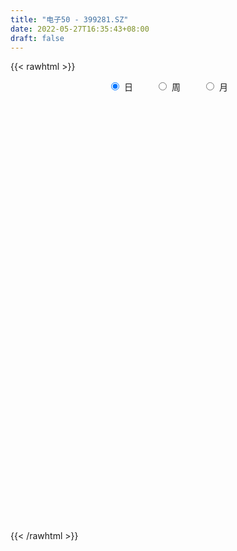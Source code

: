 ```yaml
---
title: "电子50 - 399281.SZ"
date: 2022-05-27T16:35:43+08:00
draft: false
---
```

{{< rawhtml >}}
    <div style="text-align: center">
        <label style="padding: 1rem;"><input style="margin-right: .5rem" type="radio" name="period" value="D" checked onclick="period_change(this)">日</label>
        <label style="padding: 1rem;"><input style="margin-right: .5rem" type="radio" name="period" value="W" onclick="period_change(this)">周</label>
        <label style="padding: 1rem;"><input style="margin-right: .5rem" type="radio" name="period" value="M" onclick="period_change(this)">月</label>
    </div>
    <div id="chart" style="height: 700px;"></div> 
    <script type="text/javascript">
        const D_v = [15491817.0,16660574.0,16238542.0,19115974.0,20958299.0,23419340.0,18390876.0,20579213.0,27125563.0,18171221.0,20427760.0,17671980.0,15709399.0,19305159.0,16819592.0,17425110.0,16859430.0,21398139.0,27008429.0,21330835.0,20413213.0,22586866.0,33822031.0,25667552.0,23847881.0,25790143.0,26629575.0,22901070.0,20145052.0,20241899.0,17513242.0,19108797.0,15985225.0,16450238.0,22971913.0,20585441.0,28839938.0,23535399.0,28354717.0,26403078.0,36919836.0,29428710.0,31968992.0,24058462.0,17816312.0,26447573.0,25587903.0,29387109.0,24887045.0,26393953.0,24744317.0,21387061.0,22117673.0,23910206.0,18518576.0,18689734.0,18958461.0,17494682.0,18589675.0,17879090.0,16752552.0,20485906.0,21301869.0,16803639.0,17692807.0,13546740.0,18222238.0,16383811.0,14586029.0,18207083.0,17283870.0,16572198.0,21093707.0,21381315.0,21547894.0,19110694.0,18624564.0,15382175.0,15747398.0,16238214.0,32474108.0,21128648.0,21037315.0,19396796.0,16867493.0,14466938.0,17870354.0,15615652.0,13954474.0,15458318.0,17968172.0,17657483.0,11576357.0,14939382.0,10346776.0,17933905.0,13605307.0,15409931.0,13153754.0,12148669.0,14745420.0,13220644.0,13009054.0,12224949.0,14467385.0,12613957.0,15276577.0,22910174.0,19812517.0,19123250.0,17963821.0,24925194.0,21151054.0,20972783.0,18454236.0,22357526.0,17112378.0,14023439.0,19636055.0,21566655.0,17526322.0,18862325.0,20706959.0,17429828.0,18313890.0,16843371.0,19702817.0,17494910.0,16568879.0,15890781.0,15083821.0,15876322.0,14755178.0,14765720.0,19591683.0,16646432.0,15916297.0,16675241.0,17453436.0,35507157.0,29825636.0,22394467.0,17956437.0,16796039.0,15105061.0,15309845.0,15088584.0,12342120.0,19442831.0,17096624.0,17082314.0,13466727.0,12777804.0,11261749.0,16832646.0,12639438.0,18903866.0,21372052.0,13859627.0,18544117.0,18946754.0,18063963.0,13687883.0,14374757.0,13981970.0,14209122.0,12519092.0,11834614.0,12343065.0,13574639.0,10621908.0,13394955.0,9626052.0,12244479.0,11392861.0,12740372.0,12294614.0,11858349.0,10189882.0,12842352.0,11086536.0,9745617.0,8642544.0,9190711.0,8763857.0,12904832.0,12156169.0,14034230.0,19658724.0,12249327.0,13176028.0,10141405.0,9350919.0,10355782.0,11879270.0,15985165.0,16402595.0,17663926.0,15164391.0,13810181.0,10292858.0,16184787.0,17677993.0,16346681.0,10743012.0,13263599.0,9603850.0,8893285.0,8765720.0,9025351.0,10289145.0,12189920.0,12788171.0,10090684.0,10257534.0,10843620.0,12524796.0,12122414.0,12527410.0,10952469.0,8426198.0,8190579.0,8763150.0,8287662.0,8970741.0,9771548.0,14185715.0,11702893.0,17494543.0,14968675.0,15872018.0,14654877.0,16637323.0,13366504.0,9889956.0,7527095.0,12505385.0,22352790.0,11790692.0,8833731.0,9665147.0,10484748.0,10548549.0,14338012.0,17937475.0,12701182.0,16569565.0,9568409.0,12846427.0,11553425.0]
const D_histogram = [0.0,4.6534947009,8.087609732,9.2860022227,11.8022852476,16.6712837188,16.0942160913,19.4436564118,18.0250924062,17.1805798879,17.508214075,11.8680181622,6.5236709339,4.1646417764,4.9287996237,2.6913975761,1.5913053371,0.5515477157,-1.2482297407,0.0594527611,-6.9457596928,-3.9416476263,1.8983028748,8.265852248,12.4311164975,21.2994859248,26.1100783519,28.6508597722,31.8504563279,27.5450285762,26.8245446996,18.9087836723,6.0641622541,2.1769505746,-1.5240616834,-2.0108722671,3.6598569237,2.3170267064,1.8206494374,-5.0099569176,-10.0285370517,-15.1817243859,-19.0446752461,-19.1285437692,-17.3390165943,-17.0885797703,-14.7408632054,-18.7628475842,-22.7366935498,-29.0420768046,-37.760322197,-33.0040457013,-29.7209215576,-24.7310929823,-25.1263366474,-16.172054444,-8.0598928615,-4.7839254539,-2.1321237968,-0.3178981984,1.962898553,7.1830781948,2.5581576313,-2.1674078122,-12.7839342335,-18.5393457305,-19.4647318957,-21.0008814114,-17.341807226,-12.8293376701,-10.9369035223,-13.7521252583,-11.9983440152,-13.021892015,-17.7804199481,-18.5786491218,-19.6222378875,-20.2702945924,-15.0913990113,-10.5775931638,-0.9712991525,0.7600555584,5.8812269724,4.3739717741,2.397476187,-1.4770706471,-8.1357625412,-12.6097766356,-15.3780537598,-10.6069483325,-8.224282506,-4.4216771279,-2.6385508834,-5.500964273,-3.1750146476,3.2211444419,6.4946377745,2.7529979616,3.8231231692,4.1538080979,6.0840863301,5.3104239874,8.7528622756,10.604965135,10.3842903901,12.0406822837,13.312205413,19.9613838187,18.8866354182,15.8763107354,17.3868951793,23.8487021244,26.0945818353,26.0507917922,30.0205939926,33.1195809733,31.5684882573,29.9391831825,28.6762772755,30.2801053395,30.2936074575,30.6700420169,27.8691701022,25.2694450903,17.3452310264,17.7142126391,22.5037919074,22.1301762815,19.5164256977,15.7499665653,6.1464907779,2.124246836,-2.1600394505,-5.8625799152,-10.3097049688,-11.7271492949,-14.8944453158,-19.1626274047,-13.150031951,-4.3781426837,0.2581698047,4.8486170595,7.0357133328,4.8634850533,3.8733538983,-2.4203716229,-13.8330833367,-16.4498122591,-10.5059525885,-4.1688378908,-1.3906284184,-2.2090719978,-3.9961581183,-9.1798226089,-8.5468893694,-8.6576274675,-6.5986447999,-14.7612852572,-21.4095214833,-27.0926374398,-27.0839945848,-32.3188159301,-30.6995457614,-33.9683852264,-32.9073203183,-25.7097710113,-19.7506623958,-19.6116390814,-20.4826345818,-23.4336101231,-20.1947091145,-24.5646385624,-24.806566551,-31.0819666498,-33.7186655781,-32.6754056167,-33.9593991683,-29.2775585666,-26.2414642512,-28.7993722918,-28.4665001403,-18.7388113655,-10.9944758876,-3.5750885504,0.8352850912,4.4752230744,4.275459171,13.5673499497,14.2350387905,16.8004073691,16.7802699493,15.6635461845,10.468883401,2.0265568693,-5.6534170183,-18.49554112,-27.8484948819,-32.3279610658,-29.7151059569,-26.7925560468,-28.2997971831,-34.4725740331,-28.8050789281,-17.6709502523,-8.4313596445,0.5505024321,6.9615540785,12.9171914565,13.7154951024,12.212956685,10.04829054,4.1513511316,7.6831777809,6.8083443167,6.5032788162,3.1638662337,-0.5854299371,-2.8528515666,-11.0964440269,-11.5100055081,-14.3713016015,-12.0685450605,-7.8754746299,1.1065780786,5.1805681911,7.365006726,7.2304458834,5.3724134162,-7.5870708195,-18.3267123843,-13.8534418057,-7.8704352546,5.5232595631,15.0328979318,16.9146112773,17.0263093531,21.6500239205,31.1183084624,36.4193767991,38.3130823895,37.0784819601,38.8877269381,39.2781136267,39.7927737353,41.4914311868,39.7786441182,30.8072428396,24.7024318262,22.0550160137,19.2517985554]
const D_fast = [0.0,5.8168683761,11.2728858402,14.7927788866,20.2596332234,29.2964526243,32.7429390196,40.953293443,44.041002539,47.4916349926,52.1963226986,49.5231313263,45.8097018315,44.4918331181,46.4881908712,44.9236382177,44.221372313,43.3195016204,41.2076667289,42.530212421,33.7885600439,35.8072602038,42.1217864236,50.5557988588,57.8288422327,72.0220831413,83.3601951563,93.0636915196,104.2259021573,106.8067315497,112.792383848,109.6038187387,98.275237884,94.9322638482,90.8502361694,89.8607075188,96.4464009406,95.6828273999,95.6416124902,87.5585169058,80.0328025089,71.0841840781,62.4600644064,57.594059941,55.0488329674,51.0271248488,49.6896256124,40.9769293375,31.3189099844,17.7530075284,-0.4053184132,-3.9000533428,-8.0471595885,-9.2401042587,-15.9169320857,-11.0056634933,-4.9084751261,-2.828489082,-0.7097183742,1.0250326747,3.7965540643,10.8125032548,6.8271220992,1.5597047026,-12.252805277,-22.6430532067,-28.4346223458,-35.2209922143,-35.8973698354,-34.5922346971,-35.4340264298,-41.6872794805,-42.9330842412,-47.2121052446,-56.4157381648,-61.8586296189,-67.8077778565,-73.5234082096,-72.1173623812,-70.2479548248,-60.8844856016,-58.9631170011,-52.371638844,-52.7854010988,-54.1625276391,-58.406342135,-67.0989746643,-74.7254329177,-81.3382234818,-79.2188551376,-78.8922599377,-76.1950738415,-75.0715853179,-79.3092397758,-77.7770438123,-70.5755986123,-65.678445836,-68.7318361585,-66.7059301587,-65.3367932054,-61.8854933907,-61.3315497365,-55.7008958794,-51.1975517364,-48.8221538837,-44.1555914192,-39.5560169366,-27.9164925763,-24.2695821222,-23.3108291211,-17.4535208825,-5.0295384062,3.7399867636,10.2088946685,21.683845367,33.062727591,39.4037569393,45.2592476601,51.1654110721,60.3392654709,67.9261694533,75.9701145169,80.1365351278,83.8541713884,80.2662650811,85.0637998536,95.4793270987,100.6382555432,102.9036113838,103.0746438927,95.0077907998,91.5166085669,86.6923124178,81.5241269744,74.4995756785,70.1503440287,63.2594366788,54.2005977388,56.9256852047,64.6030388011,69.3038937407,75.1064952604,79.0525198669,78.0961628507,78.0743701702,71.1755517434,56.3045691954,49.5753872082,52.8927587316,58.1876639567,60.6182163244,59.2475047456,56.4613790955,48.9827589527,47.4789698498,45.2038248849,45.6131463525,33.7601845809,21.759567984,9.3032926675,2.5409368763,-10.7735884515,-16.8292047232,-28.5901404948,-35.7559056663,-34.9857991121,-33.9643560955,-38.7282425515,-44.7198966973,-53.5292747694,-55.3390510394,-65.8501401279,-72.2937097543,-86.3396015156,-97.4059668384,-104.5315582811,-114.3054016248,-116.9429506648,-120.4672224121,-130.2249735257,-137.0087264093,-131.9657404758,-126.9700239698,-120.4444087703,-115.8252138559,-111.0664701041,-110.1973692148,-97.5136409486,-93.2871924102,-86.5217219893,-82.3467919218,-79.5476291405,-82.1250710738,-90.0607583882,-99.1540865303,-116.620095912,-132.9351733944,-145.4966298448,-150.3125512251,-154.0881403267,-162.6703307587,-177.4612511171,-178.995025744,-172.2786346314,-165.1468839347,-156.0273962501,-147.875956084,-138.6910208419,-134.4638434203,-132.9131426665,-132.5657361765,-137.424837802,-131.9722167075,-131.1449640926,-129.8242098889,-132.372655913,-136.2683095682,-139.2489440893,-150.2666475563,-153.5577104145,-160.0118319083,-160.7262116325,-158.5020098593,-149.2433126312,-143.8741804709,-139.8484902545,-138.1754396262,-138.6903687394,-153.54662068,-168.8679403408,-167.8580302137,-163.8426324763,-149.0681227678,-135.8002599162,-129.6898937513,-125.3216183373,-115.2853977897,-98.0375361322,-83.6316235957,-72.1596474079,-64.1246273473,-52.5934506348,-42.3835355395,-31.9206819971,-19.8491667489,-11.617292788,-12.8868833567,-12.8160864135,-9.9497482226,-7.940016042]
const D_slow = [0.0,1.1633736752,3.1852761082,5.5067766639,8.4573479758,12.6251689055,16.6487229283,21.5096370312,26.0159101328,30.3110551048,34.6881086235,37.6551131641,39.2860308976,40.3271913417,41.5593912476,42.2322406416,42.6300669759,42.7679539048,42.4558964696,42.4707596599,40.7343197367,39.7489078301,40.2234835488,42.2899466108,45.3977257352,50.7225972164,57.2501168044,64.4128317474,72.3754458294,79.2617029735,85.9678391484,90.6950350664,92.2110756299,92.7553132736,92.3742978528,91.871579786,92.7865440169,93.3658006935,93.8209630528,92.5684738234,90.0613395605,86.265908464,81.5047396525,76.7226037102,72.3878495616,68.1157046191,64.4304888177,59.7397769217,54.0556035342,46.7950843331,37.3550037838,29.1039923585,21.6737619691,15.4909887235,9.2094045617,5.1663909507,3.1514177353,1.9554363719,1.4224054226,1.3429308731,1.8336555113,3.62942506,4.2689644678,3.7271125148,0.5311289564,-4.1037074762,-8.9698904501,-14.220110803,-18.5555626095,-21.762897027,-24.4971229076,-27.9351542221,-30.9347402259,-34.1902132297,-38.6353182167,-43.2799804972,-48.185539969,-53.2531136171,-57.02596337,-59.6703616609,-59.913186449,-59.7231725595,-58.2528658164,-57.1593728728,-56.5600038261,-56.9292714879,-58.9632121232,-62.1156562821,-65.960169722,-68.6119068051,-70.6679774316,-71.7733967136,-72.4330344345,-73.8082755027,-74.6020291646,-73.7967430542,-72.1730836105,-71.4848341201,-70.5290533278,-69.4906013034,-67.9695797208,-66.641973724,-64.4537581551,-61.8025168713,-59.2064442738,-56.1962737029,-52.8682223496,-47.877876395,-43.1562175404,-39.1871398566,-34.8404160617,-28.8782405306,-22.3545950718,-15.8418971237,-8.3367486256,-0.0568533823,7.8352686821,15.3200644777,22.4891337966,30.0591601314,37.6325619958,45.3000725,52.2673650256,58.5847262981,62.9210340547,67.3495872145,72.9755351913,78.5080792617,83.3871856861,87.3246773274,88.8613000219,89.3923617309,88.8523518683,87.3867068895,84.8092806473,81.8774933236,78.1538819946,73.3632251435,70.0757171557,68.9811814848,69.045723936,70.2578782008,72.0168065341,73.2326777974,74.2010162719,73.5959233662,70.1376525321,66.0251994673,63.3987113202,62.3565018475,62.0088447429,61.4565767434,60.4575372138,58.1625815616,56.0258592192,53.8614523524,52.2117911524,48.5214698381,43.1690894673,36.3959301073,29.6249314611,21.5452274786,13.8703410382,5.3782447316,-2.848585348,-9.2760281008,-14.2136936997,-19.1166034701,-24.2372621155,-30.0956646463,-35.1443419249,-41.2855015655,-47.4871432033,-55.2576348657,-63.6873012603,-71.8561526644,-80.3460024565,-87.6653920982,-94.225758161,-101.4256012339,-108.542226269,-113.2269291104,-115.9755480823,-116.8693202199,-116.6604989471,-115.5416931785,-114.4728283858,-111.0809908983,-107.5222312007,-103.3221293584,-99.1270618711,-95.211175325,-92.5939544747,-92.0873152574,-93.500669512,-98.124554792,-105.0866785125,-113.168668779,-120.5974452682,-127.2955842799,-134.3705335757,-142.9886770839,-150.189946816,-154.607684379,-156.7155242902,-156.5778986822,-154.8375101625,-151.6082122984,-148.1793385228,-145.1260993515,-142.6140267165,-141.5761889336,-139.6553944884,-137.9533084092,-136.3274887052,-135.5365221467,-135.682879631,-136.3960925227,-139.1702035294,-142.0477049064,-145.6405303068,-148.6576665719,-150.6265352294,-150.3498907098,-149.054748662,-147.2134969805,-145.4058855096,-144.0627821556,-145.9595498605,-150.5412279565,-154.004588408,-155.9721972216,-154.5913823309,-150.8331578479,-146.6045050286,-142.3479276903,-136.9354217102,-129.1558445946,-120.0510003948,-110.4727297974,-101.2031093074,-91.4811775729,-81.6616491662,-71.7134557324,-61.3405979357,-51.3959369062,-43.6941261963,-37.5185182397,-32.0047642363,-27.1918145974]
const D_data = [['2021-05-18', 3641.5802, 3641.9563, 3601.4838, 3648.9591],['2021-05-19', 3623.4606, 3714.8749, 3618.3976, 3730.8384],['2021-05-20', 3700.5594, 3726.971, 3679.4999, 3737.3119],['2021-05-21', 3736.3056, 3719.1199, 3713.0134, 3756.2953],['2021-05-24', 3718.1642, 3755.1937, 3698.9641, 3758.3819],['2021-05-25', 3756.172, 3817.6786, 3730.6669, 3824.7106],['2021-05-26', 3818.2419, 3776.3135, 3771.6946, 3818.2419],['2021-05-27', 3770.6203, 3850.0643, 3764.8198, 3875.8365],['2021-05-28', 3852.626, 3813.984, 3797.8133, 3861.434],['2021-05-31', 3824.5238, 3833.206, 3801.5614, 3848.9763],['2021-06-01', 3830.7838, 3865.077, 3799.5028, 3884.0708],['2021-06-02', 3865.0182, 3792.8165, 3780.1836, 3865.0182],['2021-06-03', 3788.5362, 3779.5953, 3776.3282, 3834.736],['2021-06-04', 3759.4522, 3806.0903, 3743.3143, 3830.7344],['2021-06-07', 3820.1296, 3850.4154, 3805.6293, 3850.4154],['2021-06-08', 3857.5877, 3817.8367, 3805.5997, 3879.2801],['2021-06-09', 3818.8909, 3830.8171, 3806.2225, 3852.3301],['2021-06-10', 3821.6357, 3832.7261, 3808.3564, 3845.084],['2021-06-11', 3833.3947, 3821.2989, 3786.425, 3839.7652],['2021-06-15', 3839.9735, 3864.506, 3817.8568, 3882.5005],['2021-06-16', 3868.7184, 3748.0096, 3748.0096, 3870.2143],['2021-06-17', 3750.797, 3863.9979, 3750.4942, 3877.0344],['2021-06-18', 3877.5195, 3928.4438, 3877.5195, 3937.7359],['2021-06-21', 3921.7375, 3978.1699, 3892.887, 3999.0867],['2021-06-22', 3994.3904, 3993.7309, 3944.4094, 3999.8853],['2021-06-23', 3987.1146, 4108.4829, 3978.5758, 4126.9593],['2021-06-24', 4126.3856, 4121.5052, 4093.0011, 4161.2714],['2021-06-25', 4107.983, 4143.6976, 4071.3526, 4168.4474],['2021-06-28', 4153.6027, 4201.6165, 4139.7341, 4228.1982],['2021-06-29', 4192.5105, 4139.2296, 4124.0127, 4196.5333],['2021-06-30', 4146.2969, 4204.1747, 4133.0187, 4206.8611],['2021-07-01', 4205.2725, 4121.5293, 4121.5293, 4212.4634],['2021-07-02', 4102.2706, 4026.4914, 4017.7108, 4107.2531],['2021-07-05', 4056.6287, 4109.887, 4044.0929, 4109.887],['2021-07-06', 4114.2791, 4105.1104, 4032.2963, 4153.3946],['2021-07-07', 4059.0611, 4145.7759, 4033.2629, 4159.9437],['2021-07-08', 4164.5537, 4250.8881, 4164.5537, 4286.6077],['2021-07-09', 4211.3911, 4190.4133, 4129.2345, 4225.1683],['2021-07-12', 4201.5948, 4211.065, 4152.6464, 4223.0434],['2021-07-13', 4167.9693, 4123.8055, 4092.6297, 4167.9693],['2021-07-14', 4149.3725, 4121.3612, 4104.8695, 4163.4371],['2021-07-15', 4121.8114, 4094.5304, 4017.2991, 4130.6993],['2021-07-16', 4083.7548, 4084.464, 4064.0517, 4138.2406],['2021-07-19', 4074.1222, 4117.0892, 4060.6662, 4123.2126],['2021-07-20', 4076.4919, 4141.2018, 4070.857, 4141.2018],['2021-07-21', 4134.8365, 4123.6487, 4119.2703, 4185.9731],['2021-07-22', 4140.5035, 4153.6707, 4104.3364, 4179.5605],['2021-07-23', 4136.3611, 4064.6855, 4053.4002, 4139.5596],['2021-07-26', 4055.931, 4035.0403, 3941.1141, 4090.6171],['2021-07-27', 4036.8137, 3964.3117, 3964.1177, 4141.6326],['2021-07-28', 3907.9523, 3872.4568, 3761.7578, 3938.0068],['2021-07-29', 3955.6297, 4006.9306, 3928.0577, 4027.2481],['2021-07-30', 3982.8322, 3988.7098, 3929.6967, 4001.8855],['2021-08-02', 3958.6841, 4013.3363, 3926.2295, 4013.7451],['2021-08-03', 3999.5231, 3940.0339, 3922.7455, 4018.1169],['2021-08-04', 3940.3531, 4064.9023, 3940.3531, 4068.4628],['2021-08-05', 4067.415, 4091.527, 4028.4925, 4136.6801],['2021-08-06', 4088.719, 4057.0168, 4020.0749, 4088.8419],['2021-08-09', 4034.1118, 4062.7446, 3993.6525, 4066.8883],['2021-08-10', 4059.8873, 4063.5802, 4014.0616, 4074.004],['2021-08-11', 4065.3155, 4081.4319, 4034.8395, 4095.2574],['2021-08-12', 4073.0276, 4142.7039, 4067.7514, 4157.6531],['2021-08-13', 4137.8885, 4025.3823, 4022.3845, 4137.8885],['2021-08-16', 4019.8261, 3999.4689, 3976.9645, 4038.7132],['2021-08-17', 4003.386, 3878.2756, 3867.121, 4005.6765],['2021-08-18', 3878.4619, 3881.9346, 3854.048, 3909.1687],['2021-08-19', 3888.0753, 3908.1455, 3884.2157, 3928.672],['2021-08-20', 3892.2915, 3875.8929, 3828.6461, 3909.5722],['2021-08-23', 3884.3132, 3929.0343, 3855.7907, 3936.5812],['2021-08-24', 3938.5294, 3946.9099, 3906.5052, 3968.2688],['2021-08-25', 3919.8075, 3918.5974, 3901.393, 3942.4803],['2021-08-26', 3916.5868, 3843.414, 3839.6726, 3919.5573],['2021-08-27', 3854.0735, 3883.2575, 3827.8019, 3909.4628],['2021-08-30', 3897.3508, 3835.7192, 3810.1931, 3923.1538],['2021-08-31', 3838.5534, 3755.6266, 3718.3646, 3838.5534],['2021-09-01', 3759.1467, 3769.7295, 3710.4398, 3789.1421],['2021-09-02', 3764.2343, 3739.7727, 3729.6668, 3780.2575],['2021-09-03', 3728.8377, 3716.8655, 3698.9163, 3756.022],['2021-09-06', 3716.415, 3780.1236, 3698.3404, 3781.4921],['2021-09-07', 3773.9395, 3779.4461, 3752.3614, 3794.0835],['2021-09-08', 3784.3311, 3868.4282, 3777.6469, 3868.4282],['2021-09-09', 3829.0079, 3791.8535, 3768.4787, 3837.4291],['2021-09-10', 3784.8694, 3847.1885, 3770.5708, 3856.632],['2021-09-13', 3840.3295, 3769.7823, 3763.3481, 3840.3295],['2021-09-14', 3764.0105, 3749.042, 3736.9106, 3806.9959],['2021-09-15', 3741.9034, 3701.6306, 3675.1732, 3742.4113],['2021-09-16', 3699.459, 3625.9988, 3618.7765, 3710.8211],['2021-09-17', 3622.2411, 3606.1842, 3554.2155, 3640.0637],['2021-09-22', 3553.3765, 3587.5158, 3548.0783, 3608.4982],['2021-09-23', 3592.3051, 3667.4109, 3589.1248, 3679.1768],['2021-09-24', 3665.1068, 3639.3728, 3633.681, 3688.4369],['2021-09-27', 3656.5467, 3658.706, 3641.8185, 3707.075],['2021-09-28', 3647.9043, 3635.4145, 3609.7266, 3683.1702],['2021-09-29', 3600.8851, 3560.5337, 3542.1163, 3600.8851],['2021-09-30', 3563.2916, 3610.0308, 3563.2916, 3619.5856],['2021-10-08', 3676.0687, 3674.1467, 3663.7708, 3712.3197],['2021-10-11', 3660.0221, 3654.7253, 3647.4858, 3686.5824],['2021-10-12', 3652.8931, 3558.9692, 3528.4274, 3652.8931],['2021-10-13', 3548.4094, 3604.5352, 3547.4025, 3606.8321],['2021-10-14', 3609.2911, 3592.2716, 3591.3583, 3618.5962],['2021-10-15', 3581.1502, 3612.7554, 3566.9798, 3626.3868],['2021-10-18', 3606.7248, 3576.962, 3532.2084, 3606.7248],['2021-10-19', 3587.5709, 3633.3441, 3586.5171, 3652.067],['2021-10-20', 3636.7713, 3626.5384, 3617.0424, 3650.3474],['2021-10-21', 3627.3379, 3604.7725, 3589.7588, 3649.7896],['2021-10-22', 3604.6639, 3632.9668, 3604.5304, 3656.5593],['2021-10-25', 3633.8266, 3638.4855, 3605.6278, 3640.0075],['2021-10-26', 3652.1647, 3733.57, 3639.177, 3753.2171],['2021-10-27', 3726.0956, 3660.9818, 3635.957, 3726.0956],['2021-10-28', 3631.4424, 3633.7155, 3621.7228, 3695.7766],['2021-10-29', 3643.8475, 3694.3946, 3633.9569, 3701.2681],['2021-11-01', 3700.8481, 3790.1176, 3689.8287, 3799.2955],['2021-11-02', 3791.8875, 3777.3101, 3742.3797, 3826.933],['2021-11-03', 3784.3938, 3772.8075, 3746.1075, 3831.4144],['2021-11-04', 3798.529, 3854.5787, 3798.529, 3862.1611],['2021-11-05', 3876.1113, 3887.6184, 3876.1113, 3941.4843],['2021-11-08', 3878.4488, 3860.0741, 3810.4808, 3878.4488],['2021-11-09', 3855.096, 3876.828, 3823.3972, 3879.0207],['2021-11-10', 3873.6282, 3899.8223, 3866.1926, 3940.3282],['2021-11-11', 3882.7315, 3964.1255, 3875.6941, 3986.3307],['2021-11-12', 3960.3467, 3977.7523, 3936.7085, 3983.0961],['2021-11-15', 3995.4433, 4013.7784, 3983.0296, 4026.6529],['2021-11-16', 4004.8699, 3997.8573, 3993.4089, 4057.7892],['2021-11-17', 4001.5984, 4014.9884, 3970.6371, 4015.5085],['2021-11-18', 4003.403, 3945.4781, 3932.5785, 4019.229],['2021-11-19', 3950.9571, 4052.3236, 3949.3724, 4071.2965],['2021-11-22', 4067.8144, 4147.923, 4062.7484, 4149.1128],['2021-11-23', 4127.8308, 4123.9384, 4094.9678, 4132.8577],['2021-11-24', 4115.7686, 4116.0451, 4110.0496, 4147.3747],['2021-11-25', 4117.8796, 4110.6406, 4107.4593, 4145.898],['2021-11-26', 4090.7537, 4022.562, 4012.5877, 4092.0205],['2021-11-29', 3966.2933, 4071.5981, 3958.6389, 4071.5981],['2021-11-30', 4080.395, 4058.4843, 4033.3938, 4092.2752],['2021-12-01', 4064.6833, 4053.4635, 4032.9716, 4079.0837],['2021-12-02', 4048.7531, 4027.811, 4017.2474, 4071.3375],['2021-12-03', 4036.4573, 4052.9242, 4036.4573, 4068.0137],['2021-12-06', 4043.5486, 4019.2789, 4017.1002, 4075.5246],['2021-12-07', 4042.5272, 3982.4355, 3944.8676, 4052.355],['2021-12-08', 3998.2564, 4113.3101, 3997.8784, 4113.3101],['2021-12-09', 4117.4135, 4190.9192, 4108.593, 4194.7201],['2021-12-10', 4167.8737, 4183.6742, 4155.6582, 4191.6669],['2021-12-13', 4187.2809, 4220.1454, 4166.476, 4243.0941],['2021-12-14', 4213.8768, 4223.3513, 4193.1786, 4250.4072],['2021-12-15', 4207.6489, 4183.9003, 4179.016, 4230.3211],['2021-12-16', 4202.6332, 4204.1765, 4177.3783, 4213.3266],['2021-12-17', 4184.0395, 4129.0624, 4120.8753, 4192.0114],['2021-12-20', 4114.2014, 4020.5682, 4014.6865, 4145.1764],['2021-12-21', 4020.0213, 4090.3109, 4020.0213, 4098.6983],['2021-12-22', 4106.9021, 4205.0689, 4106.9021, 4233.5946],['2021-12-23', 4216.8473, 4246.4191, 4192.7433, 4254.82],['2021-12-24', 4254.3494, 4233.1968, 4219.0987, 4279.52],['2021-12-27', 4234.4029, 4200.8022, 4191.8372, 4252.942],['2021-12-28', 4215.279, 4187.8024, 4154.5775, 4229.3821],['2021-12-29', 4194.7776, 4129.4822, 4112.9053, 4194.7776],['2021-12-30', 4126.2264, 4191.0794, 4124.1457, 4212.7431],['2021-12-31', 4195.9398, 4184.1109, 4139.5681, 4200.4172],['2022-01-04', 4204.0437, 4218.0449, 4151.078, 4222.486],['2022-01-05', 4196.8987, 4071.9556, 4030.3103, 4206.0463],['2022-01-06', 4030.5636, 4042.7552, 4001.7779, 4067.2307],['2022-01-07', 4054.8387, 4007.5786, 3999.8136, 4071.8646],['2022-01-10', 3986.2644, 4046.4751, 3958.195, 4084.7408],['2022-01-11', 4057.5076, 3946.347, 3942.8563, 4057.5076],['2022-01-12', 3969.1051, 3999.6641, 3956.948, 4006.6827],['2022-01-13', 4005.9349, 3909.303, 3908.7282, 4005.9349],['2022-01-14', 3883.8418, 3930.8999, 3875.1419, 3955.7833],['2022-01-17', 3917.6835, 4005.8238, 3916.4398, 4019.8005],['2022-01-18', 4005.0943, 4006.0668, 3983.5373, 4050.5327],['2022-01-19', 3981.6856, 3931.464, 3902.5654, 3993.1203],['2022-01-20', 3926.0911, 3897.6099, 3892.7502, 3949.5963],['2022-01-21', 3890.1466, 3839.6361, 3832.9295, 3910.6195],['2022-01-24', 3819.0791, 3895.8229, 3814.8012, 3922.8891],['2022-01-25', 3883.5566, 3773.9279, 3773.9279, 3917.2478],['2022-01-26', 3784.0019, 3786.9799, 3730.795, 3814.9041],['2022-01-27', 3784.3595, 3663.862, 3662.758, 3792.1087],['2022-01-28', 3683.9429, 3650.7537, 3625.1588, 3721.0295],['2022-02-07', 3700.9081, 3656.2017, 3641.5082, 3721.3766],['2022-02-08', 3648.6007, 3588.73, 3518.8429, 3650.1305],['2022-02-09', 3589.3473, 3635.3302, 3556.9765, 3640.141],['2022-02-10', 3636.8307, 3600.3493, 3583.0849, 3657.8254],['2022-02-11', 3582.1112, 3495.4327, 3489.0318, 3582.1112],['2022-02-14', 3482.5784, 3487.625, 3467.3938, 3540.4332],['2022-02-15', 3491.1857, 3597.8959, 3491.1857, 3600.821],['2022-02-16', 3615.8911, 3592.1392, 3582.5362, 3620.1715],['2022-02-17', 3592.199, 3606.7388, 3570.687, 3639.7398],['2022-02-18', 3575.0651, 3583.3465, 3561.9934, 3586.0814],['2022-02-21', 3571.6892, 3581.0872, 3559.74, 3590.1403],['2022-02-22', 3538.0807, 3529.3777, 3484.9697, 3538.0807],['2022-02-23', 3534.2285, 3664.099, 3534.2285, 3669.2764],['2022-02-24', 3651.6828, 3578.5777, 3532.2847, 3663.0269],['2022-02-25', 3625.5705, 3608.5512, 3604.0649, 3663.3532],['2022-02-28', 3592.4897, 3582.0801, 3549.5762, 3611.5169],['2022-03-01', 3581.2033, 3564.402, 3543.7849, 3589.8508],['2022-03-02', 3539.4071, 3493.2362, 3479.3126, 3539.4071],['2022-03-03', 3511.6843, 3407.3387, 3403.6303, 3512.2092],['2022-03-04', 3373.7531, 3358.4213, 3350.3205, 3411.0684],['2022-03-07', 3328.5601, 3214.617, 3197.8399, 3328.5601],['2022-03-08', 3222.6644, 3164.977, 3118.329, 3247.3283],['2022-03-09', 3176.1965, 3148.7568, 3018.9695, 3216.058],['2022-03-10', 3231.7272, 3190.972, 3187.5104, 3242.1332],['2022-03-11', 3131.158, 3169.4683, 3070.8454, 3170.6411],['2022-03-14', 3135.9215, 3076.9535, 3076.9535, 3160.4042],['2022-03-15', 3056.5249, 2952.5895, 2952.4712, 3100.0482],['2022-03-16', 3014.7634, 3053.2789, 2879.1294, 3061.9213],['2022-03-17', 3109.251, 3126.9668, 3088.2152, 3172.6203],['2022-03-18', 3106.9333, 3125.7926, 3083.8338, 3144.8224],['2022-03-21', 3150.7653, 3146.4755, 3113.4642, 3178.9184],['2022-03-22', 3138.2305, 3136.8036, 3124.8689, 3170.0937],['2022-03-23', 3147.5351, 3150.7594, 3115.6617, 3162.5159],['2022-03-24', 3132.6283, 3093.7279, 3081.3601, 3132.6283],['2022-03-25', 3107.8183, 3052.441, 3052.0427, 3117.6525],['2022-03-28', 3023.0256, 3022.5783, 2997.5316, 3048.1054],['2022-03-29', 3031.7731, 2939.316, 2929.2885, 3037.679],['2022-03-30', 2964.2076, 3035.7597, 2964.2076, 3035.7597],['2022-03-31', 3023.7873, 2973.7242, 2970.6475, 3024.0069],['2022-04-01', 2956.4199, 2963.421, 2936.6795, 2987.5588],['2022-04-06', 2957.0066, 2899.9564, 2881.881, 2957.0066],['2022-04-07', 2894.9298, 2857.2406, 2857.2406, 2914.8417],['2022-04-08', 2864.147, 2838.6702, 2795.9151, 2868.5905],['2022-04-11', 2822.3338, 2709.9368, 2700.4085, 2822.3338],['2022-04-12', 2709.3739, 2755.4239, 2678.6973, 2755.4923],['2022-04-13', 2738.3013, 2684.903, 2684.903, 2738.3013],['2022-04-14', 2705.4459, 2716.4776, 2683.1371, 2731.7213],['2022-04-15', 2694.0983, 2728.4149, 2680.9542, 2748.5801],['2022-04-18', 2715.3822, 2799.9913, 2704.8429, 2803.2652],['2022-04-19', 2795.8541, 2755.0431, 2743.2095, 2811.788],['2022-04-20', 2761.5984, 2732.222, 2728.3883, 2783.255],['2022-04-21', 2718.6389, 2693.6785, 2682.3877, 2777.6683],['2022-04-22', 2676.4539, 2651.0524, 2623.4014, 2684.3972],['2022-04-25', 2593.6454, 2450.0631, 2448.1719, 2593.6454],['2022-04-26', 2467.7643, 2381.9738, 2374.4342, 2479.3297],['2022-04-27', 2362.337, 2520.987, 2360.0449, 2522.5928],['2022-04-28', 2533.399, 2537.4244, 2489.1412, 2566.8231],['2022-04-29', 2564.5064, 2659.7904, 2542.2489, 2675.0483],['2022-05-05', 2662.1708, 2659.7103, 2633.7707, 2691.2399],['2022-05-06', 2589.5223, 2586.5987, 2576.9505, 2617.8305],['2022-05-09', 2575.0027, 2562.8185, 2545.5739, 2602.3455],['2022-05-10', 2527.8934, 2627.8239, 2508.739, 2643.5668],['2022-05-11', 2639.5478, 2728.9988, 2637.9373, 2800.9756],['2022-05-12', 2707.84, 2726.1832, 2702.7887, 2746.5835],['2022-05-13', 2737.4148, 2716.5586, 2694.3947, 2747.0751],['2022-05-16', 2741.0601, 2694.3036, 2686.8686, 2758.4236],['2022-05-17', 2690.7893, 2750.7791, 2685.317, 2751.8636],['2022-05-18', 2757.4621, 2758.0017, 2742.1706, 2778.9876],['2022-05-19', 2713.1841, 2782.8303, 2708.987, 2783.2491],['2022-05-20', 2798.4137, 2826.8351, 2778.9111, 2828.2861],['2022-05-23', 2828.3281, 2808.6324, 2777.9663, 2833.5814],['2022-05-24', 2804.7407, 2710.2088, 2710.1137, 2842.9702],['2022-05-25', 2708.0794, 2721.7245, 2689.7917, 2725.8328],['2022-05-26', 2725.2426, 2755.1299, 2660.1692, 2780.2586],['2022-05-27', 2774.0264, 2750.7504, 2732.38, 2801.6154]]
const W_v = [172717250.5499999821,131748098.0900000036,134174287.549999997,174886377.0799999833,174527116.75,262860809.1600000262,308050729.8600000143,212873320.8599999845,199932894.2300000191,187085790.3100000024,152381853.7199999988,145568993.6100000143,99294727.599999994,111487258.3700000048,89208146.2600000054,97840502.8299999982,84775652.5300000012,124074502.0,128563468.0,87433999.0,202701110.0,181985738.0,155931735.0,86739584.0,163623253.0,245920193.0,216812653.0,169483930.0,126097390.0,170648988.0,127748802.0,170319478.0,160571663.0,166461380.0,137167042.0,90247196.0,79177212.0,39399376.0,22765155.0,97764034.0,76519483.0,90376241.0,112055022.0,135579195.0,100491866.0,92485814.0,158303269.0,99954340.0,79308612.0,116541119.0,100323045.0,149997741.0,212252365.0,180352541.0,157880654.0,139147722.0,64088188.0,50131206.0,123050330.0,101591357.0,131128880.0,111290138.0,118125228.0,89162992.0,89156788.0,129845141.0,118446434.0,107441125.0,48342301.0,83322833.0,86078924.0,110473291.0,91285519.0,99510700.0,98152945.0,124836221.0,92994215.0,112382929.0,153075333.0,123297359.0,119530049.0,97571659.0,95009092.0,82649235.0,87742887.0,96046642.0,106625683.0,84217233.0,47380964.0,54519998.0,17933905.0,69063081.0,65535989.0,95086339.0,107860793.0,89864849.0,92156373.0,84741208.0,81635335.0,115377767.0,87561849.0,81052473.0,66978364.0,72679662.0,79055327.0,64480532.0,57280255.0,59925569.0,47429265.0,71003282.0,54903404.0,79026258.0,71245331.0,49551805.0,55615454.0,35490830.0,48859806.0,52918559.0,79627436.0,23256460.0,63009693.0,62973931.0,63239008.0]
const W_histogram = [0.0,3.9589032479,12.4605864734,7.485545353,13.6303246435,45.8578890386,42.2158731116,39.9098241466,15.1076535102,-18.1558139663,-49.4204508218,-62.9277873485,-70.5776840624,-64.9939414441,-67.0454073099,-48.8690505225,-27.1942949339,-5.8347516833,-6.8271914207,-5.1372954688,20.7900970144,37.2723627101,58.7532810775,74.553351311,89.4617552116,119.3909488866,114.1926257174,94.4259070496,99.6728878921,90.9158607988,79.3540418648,68.2119882584,62.2545170105,54.0274131022,31.6118041117,16.5713625402,-8.2129517748,-22.6791551461,-18.8872964267,-27.3810490561,-37.3002744179,-43.3111523008,-31.0521186162,-26.7524038491,-30.5911673454,-35.5505288924,-31.2037849565,-38.5712434545,-45.5391661812,-43.4876771107,-39.2055189288,-26.7741088119,-7.4820957134,7.5777232299,-6.7826810783,-25.594886672,-23.2765891048,-19.6953005079,-29.6173122051,-28.2842118787,-41.692476086,-57.7082605072,-60.5688594166,-51.6497727417,-44.0849618163,-34.978693388,-15.0514824347,-4.7118807694,-13.9763878488,-18.3627662766,-13.5020353043,-3.395409613,2.9194113295,7.9942500522,17.8747998834,37.1080387377,39.8937264785,50.074390172,47.0197151347,41.2215690086,30.3274904437,25.9491281086,19.4470351042,4.3891312051,-5.2419768823,-22.0435886481,-23.4728650344,-38.8358757768,-44.5400617331,-47.7803015813,-43.2331632008,-41.9544546931,-37.4880503587,-28.5420191227,-8.7812444141,10.1631671744,26.5864681265,33.8497713236,38.7508210107,48.2325287513,48.1489687036,52.0955348567,48.4643226597,32.0300684378,14.7320467442,-3.1649411089,-26.7217371264,-50.3883906931,-57.2457337259,-57.079326969,-69.9604088416,-86.2805354578,-94.4327520041,-98.7167433612,-101.126557461,-104.2851154298,-106.5846389034,-105.8831217731,-97.6013234033,-90.008606055,-70.0760057983,-44.5503370521,-28.6487362479]
const W_fast = [0.0,4.9486290598,16.5654589037,13.4618041216,23.0141645729,66.7062012277,73.6181535786,81.2895606503,60.2643033914,22.4618824234,-21.1578671376,-50.3971505014,-75.6914682309,-86.3562109736,-105.1690286669,-99.2099345102,-84.3337526551,-64.4328973253,-67.1321349178,-66.7265628332,-35.6016460964,-9.8012897232,26.3679489137,60.8063569749,98.0801996783,157.8571305751,181.2069638352,185.0467219297,215.2119247453,229.1838628517,237.4605543839,243.3714978422,252.9776558468,258.2574052141,243.7447472515,232.847146315,206.0095940563,185.8736018986,184.9436365112,169.6046216178,150.3603276516,133.5216616934,138.017665724,135.6292795288,124.1427241961,110.2957304261,106.8415281228,89.8312587613,71.4785444893,62.658114282,57.1388927318,62.8767756456,80.2982648158,97.2525145666,81.1964399888,55.9855127272,52.4846630181,51.1421264881,33.8157867396,28.0778340963,4.2464508676,-26.1963986805,-44.199212444,-48.1925689546,-51.6489984833,-51.287403402,-35.1230630573,-25.9614315844,-38.720035626,-47.6971056229,-46.2118834767,-36.9541101886,-29.9094364138,-22.836035178,-8.4867853759,20.0234631628,32.7825825231,55.4818437596,64.1820975061,68.6893436321,65.3771376781,67.4860573702,65.8457231419,51.885102044,40.943499736,18.6309908082,11.3334981633,-13.7384815233,-30.5776829128,-45.7629981563,-52.0241505761,-61.2340557417,-66.1396639969,-64.3291375416,-46.7636739366,-25.2784705544,-2.2085525707,13.5171934573,28.1059483971,49.6457883255,61.5994704537,78.569920321,87.0547887889,78.6280516765,65.0130416689,46.3248185386,16.0875882395,-20.1761630004,-41.3449394648,-55.44836445,-85.8195485331,-123.7098090137,-155.4702135611,-184.4333907585,-212.1248442236,-241.3546810498,-270.3003642492,-296.0696275622,-312.1881600432,-327.0975942087,-324.6839954015,-310.2959109184,-301.5564941761]
const W_slow = [0.0,0.989725812,4.1048724303,5.9762587686,9.3838399294,20.8483121891,31.402280467,41.3797365036,45.1566498812,40.6176963896,28.2625836842,12.5306368471,-5.1137841685,-21.3622695296,-38.123621357,-50.3408839877,-57.1394577211,-58.598145642,-60.3049434971,-61.5892673644,-56.3917431108,-47.0736524332,-32.3853321639,-13.7469943361,8.6184444668,38.4661816884,67.0143381178,90.6208148802,115.5390368532,138.2680020529,158.1065125191,175.1595095837,190.7231388363,204.2299921119,212.1329431398,216.2757837749,214.2225458311,208.5527570446,203.8309329379,196.9856706739,187.6606020694,176.8328139942,169.0697843402,162.3816833779,154.7338915416,145.8462593185,138.0453130793,128.4025022157,117.0177106704,106.1457913927,96.3444116605,89.6508844576,87.7803605292,89.6747913367,87.9791210671,81.5803993991,75.7612521229,70.837426996,63.4330989447,56.362045975,45.9389269535,31.5118618267,16.3696469726,3.4572037871,-7.5640366669,-16.3087100139,-20.0715806226,-21.249550815,-24.7436477772,-29.3343393463,-32.7098481724,-33.5587005757,-32.8288477433,-30.8302852302,-26.3615852594,-17.0845755749,-7.1111439553,5.4074535877,17.1623823714,27.4677746235,35.0496472344,41.5369292616,46.3986880376,47.4959708389,46.1854766183,40.6745794563,34.8063631977,25.0973942535,13.9623788202,2.0173034249,-8.7909873753,-19.2796010486,-28.6516136382,-35.7871184189,-37.9824295224,-35.4416377288,-28.7950206972,-20.3325778663,-10.6448726136,1.4132595742,13.4505017501,26.4743854643,38.5904661292,46.5979832387,50.2809949247,49.4897596475,42.8093253659,30.2122276926,15.9007942612,1.6309625189,-15.8591396915,-37.4292735559,-61.037461557,-85.7166473973,-110.9982867625,-137.06956562,-163.7157253458,-190.1865057891,-214.5868366399,-237.0889881537,-254.6079896033,-265.7455738663,-272.9077579282]
const W_data = [['2020-01-10', 3083.698, 3212.3312, 3083.1858, 3233.9209],['2020-01-17', 3199.6346, 3274.3658, 3182.3756, 3332.7101],['2020-01-23', 3294.9754, 3372.0954, 3289.6075, 3532.2262],['2020-02-07', 3037.3118, 3221.4615, 2991.3146, 3265.987],['2020-02-14', 3164.4766, 3373.6126, 3153.4079, 3428.3075],['2020-02-21', 3424.7944, 3830.7934, 3402.9623, 3878.8731],['2020-02-28', 3849.6303, 3497.8509, 3483.3028, 4119.3526],['2020-03-06', 3587.9336, 3536.6491, 3439.2557, 3787.2198],['2020-03-13', 3436.651, 3209.3511, 3042.0159, 3485.8798],['2020-03-20', 3200.3912, 2950.578, 2798.3723, 3200.3912],['2020-03-27', 2834.8149, 2778.2559, 2649.2653, 2919.0227],['2020-04-03', 2689.5459, 2837.1063, 2621.1873, 2886.5239],['2020-04-10', 2930.7363, 2799.9959, 2783.8162, 2990.9577],['2020-04-17', 2746.1734, 2903.919, 2704.3757, 2956.045],['2020-04-24', 2901.7839, 2760.4933, 2747.428, 2916.6588],['2020-04-30', 2769.0318, 3004.9394, 2677.9561, 3023.9931],['2020-05-08', 2999.2585, 3118.7233, 2999.0219, 3159.79],['2020-05-15', 3145.9796, 3210.0417, 3065.5508, 3254.3033],['2020-05-22', 3176.3529, 2971.5453, 2949.121, 3176.3529],['2020-05-29', 2958.8926, 2993.5495, 2902.3733, 3054.0076],['2020-06-05', 3034.5283, 3370.2069, 3034.5283, 3418.5005],['2020-06-12', 3442.0261, 3382.8557, 3317.8053, 3504.9739],['2020-06-19', 3346.4208, 3581.4664, 3308.2688, 3599.7162],['2020-06-24', 3604.3687, 3661.7097, 3591.7619, 3674.8691],['2020-07-03', 3621.5354, 3799.4162, 3588.6723, 3831.0396],['2020-07-10', 3801.5098, 4196.6918, 3793.5564, 4296.7612],['2020-07-17', 4185.8554, 3924.8548, 3822.4167, 4383.5695],['2020-07-24', 4002.7056, 3769.5469, 3750.899, 4139.1613],['2020-07-31', 3779.5558, 4136.4126, 3712.5932, 4169.5211],['2020-08-07', 4196.7637, 4046.04, 3979.2493, 4247.1929],['2020-08-14', 3965.4353, 4045.3104, 3807.3442, 4052.4771],['2020-08-21', 4058.4555, 4072.0423, 3920.6079, 4157.2274],['2020-08-28', 4132.7356, 4169.1758, 4021.1871, 4279.098],['2020-09-04', 4205.1058, 4177.1547, 4072.7528, 4278.0738],['2020-09-11', 4178.9566, 3980.2674, 3814.4864, 4206.5302],['2020-09-18', 4000.1261, 4021.0139, 3904.0023, 4061.0755],['2020-09-25', 4010.2467, 3824.8799, 3809.0597, 4031.0563],['2020-09-30', 3846.8245, 3865.4739, 3826.7101, 3907.3795],['2020-10-09', 3974.8999, 4078.1337, 3965.3043, 4078.1337],['2020-10-16', 4108.7374, 3921.4023, 3891.7289, 4155.6695],['2020-10-23', 3971.7852, 3855.0416, 3846.5949, 3999.3523],['2020-10-30', 3836.5522, 3854.4434, 3808.388, 4041.5759],['2020-11-06', 3852.6908, 4095.2583, 3842.4148, 4112.5595],['2020-11-13', 4151.3521, 4040.8778, 4008.0599, 4298.8624],['2020-11-20', 4046.8797, 3939.7186, 3819.7268, 4049.1992],['2020-11-27', 3932.1462, 3896.6857, 3824.6597, 3956.5398],['2020-12-04', 3916.9333, 4005.1386, 3886.4899, 4097.077],['2020-12-11', 4021.8143, 3841.091, 3804.2437, 4060.5206],['2020-12-18', 3846.3554, 3790.9248, 3771.223, 3888.3948],['2020-12-25', 3777.4048, 3870.8155, 3765.6682, 3909.9264],['2020-12-31', 3872.1575, 3897.2085, 3786.0263, 3915.2903],['2021-01-08', 3898.8294, 4031.5063, 3853.1012, 4072.6571],['2021-01-15', 4059.1595, 4202.5253, 4033.9643, 4375.1008],['2021-01-22', 4173.3472, 4255.4262, 4165.813, 4352.0301],['2021-01-29', 4180.1882, 3901.5301, 3840.7289, 4251.0779],['2021-02-05', 3920.8047, 3754.7862, 3754.7862, 4026.898],['2021-02-10', 3760.8457, 3966.5058, 3729.7069, 3975.7585],['2021-02-19', 4033.8269, 3991.5573, 3875.8045, 4036.8696],['2021-02-26', 3989.9722, 3794.8509, 3778.0367, 4014.4755],['2021-03-05', 3827.9762, 3897.9218, 3796.8947, 3961.8816],['2021-03-12', 3942.9795, 3659.5444, 3564.1605, 3981.223],['2021-03-19', 3634.5546, 3512.5864, 3505.2794, 3645.6036],['2021-03-26', 3510.1531, 3582.1582, 3439.9691, 3637.7339],['2021-04-02', 3601.2595, 3702.5978, 3531.2072, 3707.3921],['2021-04-09', 3728.7627, 3691.6048, 3682.6757, 3739.5578],['2021-04-16', 3708.3199, 3722.7063, 3606.5665, 3751.7576],['2021-04-23', 3722.6311, 3914.4597, 3722.6311, 3935.451],['2021-04-30', 3924.0198, 3865.5328, 3829.8992, 3996.6174],['2021-05-07', 3843.6878, 3611.9055, 3611.9055, 3843.6878],['2021-05-14', 3615.1062, 3619.1478, 3529.0508, 3620.3362],['2021-05-21', 3618.2661, 3719.1199, 3601.4838, 3756.2953],['2021-05-28', 3718.1642, 3813.984, 3698.9641, 3875.8365],['2021-06-04', 3824.5238, 3806.0903, 3743.3143, 3884.0708],['2021-06-11', 3820.1296, 3821.2989, 3786.425, 3879.2801],['2021-06-18', 3839.9735, 3928.4438, 3748.0096, 3937.7359],['2021-06-25', 3921.7375, 4143.6976, 3892.887, 4168.4474],['2021-07-02', 4153.6027, 4026.4914, 4017.7108, 4228.1982],['2021-07-09', 4056.6287, 4190.4133, 4032.2963, 4286.6077],['2021-07-16', 4201.5948, 4084.464, 4017.2991, 4223.0434],['2021-07-23', 4074.1222, 4064.6855, 4053.4002, 4185.9731],['2021-07-30', 4055.931, 3988.7098, 3761.7578, 4141.6326],['2021-08-06', 3958.6841, 4057.0168, 3922.7455, 4136.6801],['2021-08-13', 4034.1118, 4025.3823, 3993.6525, 4157.6531],['2021-08-20', 4019.8261, 3875.8929, 3828.6461, 4038.7132],['2021-08-27', 3884.3132, 3883.2575, 3827.8019, 3968.2688],['2021-09-03', 3897.3508, 3716.8655, 3698.9163, 3923.1538],['2021-09-10', 3716.415, 3847.1885, 3698.3404, 3868.4282],['2021-09-17', 3840.3295, 3606.1842, 3554.2155, 3840.3295],['2021-09-24', 3553.3765, 3639.3728, 3548.0783, 3688.4369],['2021-09-30', 3656.5467, 3610.0308, 3542.1163, 3707.075],['2021-10-08', 3676.0687, 3674.1467, 3663.7708, 3712.3197],['2021-10-15', 3660.0221, 3612.7554, 3528.4274, 3686.5824],['2021-10-22', 3606.7248, 3632.9668, 3532.2084, 3656.5593],['2021-10-29', 3633.8266, 3694.3946, 3605.6278, 3753.2171],['2021-11-05', 3700.8481, 3887.6184, 3689.8287, 3941.4843],['2021-11-12', 3878.4488, 3977.7523, 3810.4808, 3986.3307],['2021-11-19', 3995.4433, 4052.3236, 3932.5785, 4071.2965],['2021-11-26', 4067.8144, 4022.562, 4012.5877, 4149.1128],['2021-12-03', 3966.2933, 4052.9242, 3958.6389, 4092.2752],['2021-12-10', 4043.5486, 4183.6742, 3944.8676, 4194.7201],['2021-12-17', 4187.2809, 4129.0624, 4120.8753, 4250.4072],['2021-12-24', 4114.2014, 4233.1968, 4014.6865, 4279.52],['2021-12-31', 4234.4029, 4184.1109, 4112.9053, 4252.942],['2022-01-07', 4204.0437, 4007.5786, 3999.8136, 4222.486],['2022-01-14', 3986.2644, 3930.8999, 3875.1419, 4084.7408],['2022-01-21', 3917.6835, 3839.6361, 3832.9295, 4050.5327],['2022-01-28', 3819.0791, 3650.7537, 3625.1588, 3922.8891],['2022-02-11', 3700.9081, 3495.4327, 3489.0318, 3721.3766],['2022-02-18', 3482.5784, 3583.3465, 3467.3938, 3639.7398],['2022-02-25', 3571.6892, 3608.5512, 3484.9697, 3669.2764],['2022-03-04', 3592.4897, 3358.4213, 3350.3205, 3611.5169],['2022-03-11', 3328.5601, 3169.4683, 3018.9695, 3328.5601],['2022-03-18', 3135.9215, 3125.7926, 2879.1294, 3172.6203],['2022-03-25', 3150.7653, 3052.441, 3052.0427, 3178.9184],['2022-04-01', 3023.0256, 2963.421, 2929.2885, 3048.1054],['2022-04-08', 2957.0066, 2838.6702, 2795.9151, 2957.0066],['2022-04-15', 2822.3338, 2728.4149, 2678.6973, 2822.3338],['2022-04-22', 2715.3822, 2651.0524, 2623.4014, 2811.788],['2022-04-29', 2593.6454, 2659.7904, 2360.0449, 2675.0483],['2022-05-06', 2662.1708, 2586.5987, 2576.9505, 2691.2399],['2022-05-13', 2575.0027, 2716.5586, 2508.739, 2800.9756],['2022-05-20', 2741.0601, 2826.8351, 2685.317, 2828.2861],['2022-05-27', 2828.3281, 2750.7504, 2660.1692, 2842.9702]]
const M_v = [438639636.189999938,920325032.8499999046,805036821.8799999952,490636665.9100000262,424847621.5299999714,684414139.0,864881447.0,670362564.0,471378573.0,287424913.0,469720681.0,525321601.0,700483301.0,376417446.0,513167818.0,483020265.0,346388570.0,453514357.0,543379692.0,405902082.0,345861311.0,247619314.0,405254723.0,401974288.0,273495776.0,191534144.0,286908690.0,227154165.0,212479092.0]
const M_histogram = [0.0,8.0254222222,-40.1024597657,-46.8301332348,-49.1390270668,2.0779949653,57.496460555,90.1590802399,87.7795872026,80.7331780493,78.258718071,68.1148561203,57.6948615799,40.4327158161,12.9173175174,12.0700901502,7.7955860777,27.3166168509,23.2418207477,3.4138934732,-19.672917991,-28.8717631203,-10.9664233077,7.7955037792,-15.9617821853,-35.4324890725,-85.5562703898,-133.2809028242,-150.8568405768]
const M_fast = [0.0,10.0317777778,-48.1217191516,-66.5569259294,-81.1505765281,-29.4140557547,40.3785249738,95.5809147186,115.1463184821,128.2832038411,145.3734233805,152.2582754599,156.2619963145,149.1080295047,124.8219605853,126.9922557557,124.6666482026,151.0168331885,152.7524922723,133.7780383661,105.7729974041,89.3562114948,104.5199454804,125.2307485121,97.4830170012,69.154187846,-2.3586610688,-83.4035192092,-138.693667106]
const M_slow = [0.0,2.0063555556,-8.0192593859,-19.7267926946,-32.0115494613,-31.49205072,-17.1179355812,5.4218344788,27.3667312794,47.5500257917,67.1147053095,84.1434193396,98.5671347346,108.6753136886,111.9046430679,114.9221656055,116.8710621249,123.7002163376,129.5106715245,130.3641448929,125.4459153951,118.227974615,115.4863687881,117.4352447329,113.4447991866,104.5866769185,83.197609321,49.877383615,12.1631734708]
const M_data = [['2020-01-23', 3083.698, 3372.0954, 3083.1858, 3532.2262],['2020-02-28', 3037.3118, 3497.8509, 2991.3146, 4119.3526],['2020-03-31', 3587.9336, 2671.762, 2621.1873, 3787.2198],['2020-04-30', 2668.6675, 3004.9394, 2668.6675, 3023.9931],['2020-05-29', 2999.2585, 2993.5495, 2902.3733, 3254.3033],['2020-06-30', 3034.5283, 3773.8413, 3034.5283, 3779.8526],['2020-07-31', 3774.8811, 4136.4126, 3700.1963, 4383.5695],['2020-08-31', 4196.7637, 4148.7195, 3807.3442, 4279.098],['2020-09-30', 4116.8847, 3865.4739, 3809.0597, 4278.0738],['2020-10-30', 3974.8999, 3854.4434, 3808.388, 4155.6695],['2020-11-30', 3852.6908, 3957.9847, 3819.7268, 4298.8624],['2020-12-31', 3961.0683, 3897.2085, 3765.6682, 4097.077],['2021-01-29', 3898.8294, 3901.5301, 3840.7289, 4375.1008],['2021-02-26', 3920.8047, 3794.8509, 3729.7069, 4036.8696],['2021-03-31', 3827.9762, 3581.971, 3439.9691, 3981.223],['2021-04-30', 3586.7656, 3865.5328, 3577.3643, 3996.6174],['2021-05-31', 3843.6878, 3833.206, 3529.0508, 3875.8365],['2021-06-30', 3830.7838, 4204.1747, 3743.3143, 4228.1982],['2021-07-30', 4205.2725, 3988.7098, 3761.7578, 4286.6077],['2021-08-31', 3958.6841, 3755.6266, 3718.3646, 4157.6531],['2021-09-30', 3759.1467, 3610.0308, 3542.1163, 3868.4282],['2021-10-29', 3676.0687, 3694.3946, 3528.4274, 3753.2171],['2021-11-30', 3700.8481, 4058.4843, 3689.8287, 4149.1128],['2021-12-31', 4064.6833, 4184.1109, 3944.8676, 4279.52],['2022-01-28', 4204.0437, 3650.7537, 3625.1588, 4222.486],['2022-02-28', 3700.9081, 3582.0801, 3467.3938, 3721.3766],['2022-03-31', 3581.2033, 2973.7242, 2879.1294, 3589.8508],['2022-04-29', 2956.4199, 2659.7904, 2360.0449, 2987.5588],['2022-05-31', 2662.1708, 2750.7504, 2508.739, 2842.9702]]
        const D_a = [null,null,null,null,null,null,null,null,null,null,3884.0708,null,null,null,null,null,null,null,null,null,3748.0096,null,null,null,null,null,null,null,4228.1982,null,null,null,4017.7108,null,null,null,4286.6077,null,null,null,null,4017.2991,null,null,null,4185.9731,null,null,null,null,3761.7578,null,null,null,null,null,null,null,null,null,null,4157.6531,null,null,null,null,null,null,null,null,null,null,null,null,null,null,null,null,3698.3404,null,null,null,3856.632,null,null,null,null,null,null,null,null,null,null,null,null,null,null,3528.4274,null,null,null,null,null,null,null,null,null,null,null,null,null,null,null,null,null,null,null,null,null,null,null,null,null,null,null,null,4149.1128,null,null,null,null,null,null,null,null,null,null,3944.8676,null,null,null,null,4250.4072,null,null,null,4014.6865,null,null,null,null,null,null,null,null,null,4222.486,null,null,null,null,null,null,null,null,null,null,null,null,null,null,null,null,null,null,null,null,null,null,null,3467.3938,null,null,null,null,null,null,3669.2764,null,null,null,null,null,null,null,null,null,null,null,null,null,null,null,null,null,null,null,null,null,null,null,null,null,null,null,null,null,null,null,null,null,null,null,null,null,null,null,null,null,null,2360.0449,null,null,null,null,null,null,null,null,null,null,null,null,null,null,null,2842.9702,null,null,null]
const W_a = [null,null,null,null,null,null,4119.3526,null,null,null,null,2621.1873,null,null,null,null,null,null,null,null,null,null,null,null,null,null,4383.5695,null,null,null,3807.3442,null,null,null,null,null,null,null,null,null,null,null,null,4298.8624,null,null,null,null,null,null,null,null,null,null,null,null,null,null,null,null,null,null,3439.9691,null,null,null,null,null,null,null,null,null,null,null,null,null,null,4286.6077,null,null,null,null,null,null,null,null,null,null,null,null,null,3528.4274,null,null,null,null,null,null,null,null,null,4279.52,null,null,null,null,null,null,null,null,null,null,null,null,null,null,null,null,2360.0449,null,null,null,null]
const M_a = [null,null,2621.1873,null,null,null,null,null,null,null,null,null,4375.1008,null,null,null,null,null,null,null,null,3528.4274,null,null,null,null,null,null,null]
        const D_b = [[{ coord: ['2021-06-28', 4228.1982] }, { coord: ['2021-08-12', 4017.7108] }],[{ coord: ['2021-09-06', 3856.632] }, { coord: ['2021-11-22', 3698.3404] }],[{ coord: ['2021-11-22', 4149.1128] }, { coord: ['2022-01-04', 4014.6865] }]]
const W_b = [[{ coord: ['2020-02-28', 4119.3526] }, { coord: ['2021-12-24', 3807.3442] }]]
const M_b = []
    </script>
{{< /rawhtml >}}